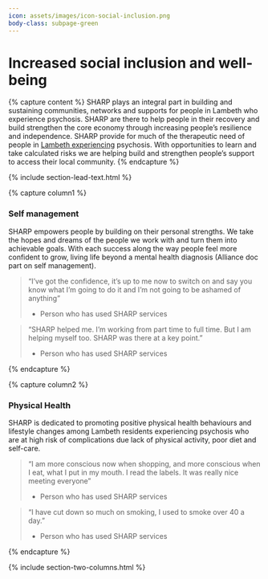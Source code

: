 ```yaml
---
icon: assets/images/icon-social-inclusion.png
body-class: subpage-green
---
```


# Increased social inclusion and well-being


{% capture content %}
SHARP plays an integral part in building and sustaining communities, networks and supports for people 
in Lambeth who experience psychosis. SHARP are there to help people in their recovery and build strengthen 
the core economy through increasing people’s resilience and independence. SHARP provide for much 
of the therapeutic need of people in [Lambeth experiencing](#) psychosis. With opportunities to learn and 
take calculated risks we are helping build and strengthen people’s support to access their local community.
{% endcapture %}

{% include section-lead-text.html %}




{% capture column1 %}

### Self management

SHARP empowers people by building on their personal strengths. We take the hopes and dreams of the 
people we work with and turn them into achievable goals. With each success along the way people feel 
more confident to grow, living life beyond a mental health diagnosis (Alliance doc part on self management).

> “I’ve got the confidence, it’s up to me now to switch on and say you know what I’m going to do it and 
> I’m not going to be ashamed of anything” 
> - Person who has used SHARP services

> “SHARP helped me. I’m working from part time to full time. But I am helping myself too. 
> SHARP was there at a key point.” 
> - Person who has used SHARP services

{% endcapture %}


{% capture column2 %}

### Physical Health

SHARP is dedicated to promoting positive physical health behaviours and lifestyle changes among Lambeth 
residents experiencing psychosis who are  at high risk of complications due lack of physical activity, 
poor diet and self-care.

> “I am more conscious now when shopping, and more conscious when I eat, what I put in my mouth. 
> I read the labels. It was really nice meeting everyone”
> - Person who has used SHARP services

> “I have cut down so much on smoking, I used to smoke over 40 a day.”
> - Person who has used SHARP services

{% endcapture %}


{% include section-two-columns.html %}


